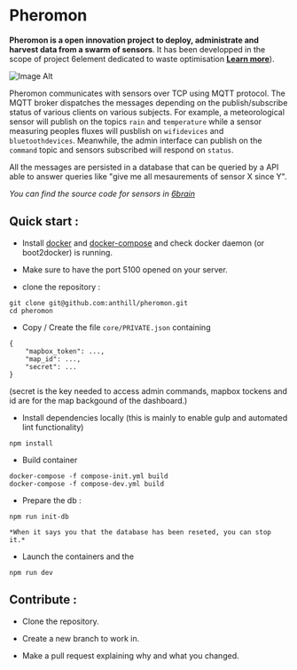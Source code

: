 # Pheromon

**Pheromon is a open innovation project to deploy, administrate and harvest data from a swarm of sensors**. It has been developped in the scope of project 6element dedicated to waste optimisation **[Learn more](http://ants.builders/pages/6element.html)**).

![Image Alt](https://docs.google.com/drawings/d/1a-9oJr7eGid59iTj12dici8-Qb83j9Y7QbTz34jCo_M/pub?w=960&h=720)

Pheromon communicates with sensors over TCP using MQTT protocol. The MQTT broker dispatches the messages depending on the publish/subscribe status of various clients on various subjects. For example, a meteorological sensor will publish on the topics `rain` and `temperature` while a sensor measuring peoples fluxes will pusblish on `wifidevices` and `bluetoothdevices`. Meanwhile, the admin interface can publish on the `command` topic and sensors subscribed will respond on `status`.

All the messages are persisted in a database that can be queried by a API able to answer queries like "give me all mesaurements of sensor X since Y".

*You can find the source code for sensors in [6brain](https://github.com/anthill/6brain)*


## Quick start :

* Install [docker](https://docs.docker.com/) and [docker-compose](http://docs.docker.com/compose/install/) and check docker daemon (or boot2docker) is running.

* Make sure to have the port 5100 opened on your server.

* clone the repository :

```
git clone git@github.com:anthill/pheromon.git
cd pheromon
```

* Copy / Create the file `core/PRIVATE.json` containing

```
{
    "mapbox_token": ...,
    "map_id": ...,
    "secret": ...
}
```
(secret is the key needed to access admin commands, mapbox tockens and id are for the map backgound of the dashboard.)

* Install dependencies locally (this is mainly to enable gulp and automated lint functionality)

````
npm install
````

* Build container

```
docker-compose -f compose-init.yml build
docker-compose -f compose-dev.yml build
```

* Prepare the db : 

```
npm run init-db
```
    *When it says you that the database has been reseted, you can stop it.*


* Launch the containers and the 

```
npm run dev
```


## Contribute :

* Clone the repository.

* Create a new branch to work in.

* Make a pull request explaining why and what you changed.
